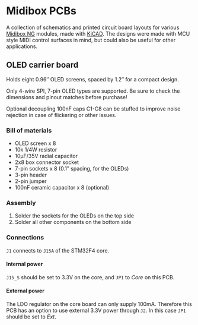 # Midibox PCBs

A collection of schematics and printed circuit board layouts for various [Midibox NG](www.ucapps.de) modules,
made with [KiCAD](https://kicad.org/).
The designs were made with MCU style MIDI control surfaces in mind, but could also be useful for other applications.

## OLED carrier board

Holds eight 0.96″ OLED screens, spaced by 1.2″ for a compact design.

Only 4-wire SPI, 7-pin OLED types are supported.
Be sure to check the dimensions and pinout matches before purchase!

Optional decoupling 100nF caps C1-C8 can be stuffed to improve noise rejection in case of flickering or other issues.

### Bill of materials

- OLED screen x 8
- 10k 1/4W resistor
- 10µF/35V radial capacitor
- 2x8 box connector socket
- 7-pin sockets x 8 (0.1″ spacing, for the OLEDs)
- 3-pin header
- 2-pin jumper
- 100nF ceramic capacitor x 8 (optional)

### Assembly

1. Solder the sockets for the OLEDs on the top side
2. Solder all other components on the bottom side

### Connections

`J1` connects to `J15A` of the STM32F4 core.

#### Internal power

`J15_S` should be set to 3.3V on the core, and `JP1` to _Core_ on this PCB.

#### External power

The LDO regulator on the core board can only supply 100mA.
Therefore this PCB has an option to use external 3.3V power through `J2`.
In this case `JP1` should be set to _Ext_.
